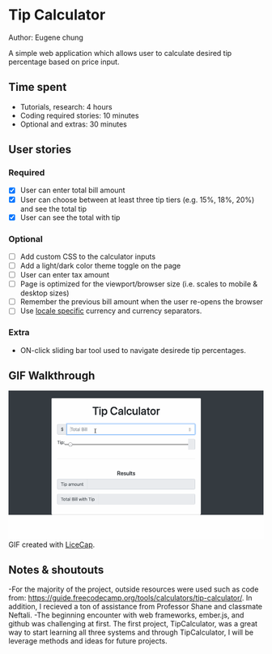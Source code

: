 # Tip Calculator

Author: Eugene chung

A simple web application which allows user to calculate desired tip percentage based on price input.

## Time spent
 * Tutorials, research: 4 hours
 * Coding required stories: 10 minutes
 * Optional and extras: 30 minutes

## User stories

### Required
 * [x] User can enter total bill amount
 * [x] User can choose between at least three tip tiers (e.g. 15%, 18%, 20%) and see the total tip 
 * [x] User can see the total with tip

### Optional

 * [ ] Add custom CSS to the calculator inputs
 * [ ] Add a light/dark color theme toggle on the page
 * [ ] User can enter tax amount
 * [ ] Page is optimized for the viewport/browser size (i.e. scales to mobile & desktop sizes)
 * [ ] Remember the previous bill amount when the user re-opens the browser
 * [ ] Use [locale specific](https://developer.mozilla.org/en-US/docs/Web/JavaScript/Reference/Global_Objects/NumberFormat) currency and currency separators.

### Extra

 * ON-click sliding bar tool used to navigate desirede tip percentages.
 

## GIF Walkthrough
![](CSC511Project1.gif)
GIF created with [LiceCap](https://www.cockos.com/licecap/).

## Notes & shoutouts
-For the majority of the project, outside resources were used such as code from: https://guide.freecodecamp.org/tools/calculators/tip-calculator/. In addition, I recieved a ton of assistance from Professor Shane and classmate Neftali. 
-The beginning encounter with web frameworks, ember.js, and github was challenging at first. The first project, TipCalculator, was a great way to start learning all three systems and through TipCalculator, I will be leverage methods and ideas for future projects. 
